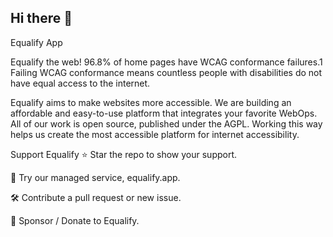 ## Hi there 👋

<!--

**Here are some ideas to get you started:**

🙋‍♀️ A short introduction - what is your organization all about?
🌈 Contribution guidelines - how can the community get involved?
👩‍💻 Useful resources - where can the community find your docs? Is there anything else the community should know?
🍿 Fun facts - what does your team eat for breakfast?
🧙 Remember, you can do mighty things with the power of [Markdown](https://docs.github.com/github/writing-on-github/getting-started-with-writing-and-formatting-on-github/basic-writing-and-formatting-syntax)
-->

Equalify App 

Equalify the web!
96.8% of home pages have WCAG conformance failures.1 Failing WCAG conformance means countless people with disabilities do not have equal access to the internet.

Equalify aims to make websites more accessible. We are building an affordable and easy-to-use platform that integrates your favorite WebOps. All of our work is open source, published under the AGPL. Working this way helps us create the most accessible platform for internet accessibility.

Support Equalify
⭐ Star the repo to show your support.

🌸 Try our managed service, equalify.app.

🛠️ Contribute a pull request or new issue.

🎩 Sponsor / Donate to Equalify.
